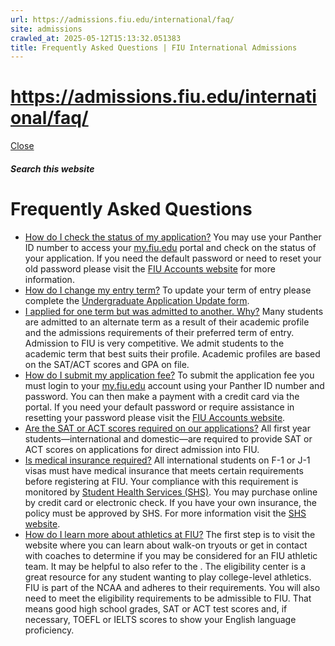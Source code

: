 ```yaml
---
url: https://admissions.fiu.edu/international/faq/
site: admissions
crawled_at: 2025-05-12T15:13:32.051383
title: Frequently Asked Questions | FIU International Admissions
---
```


# https://admissions.fiu.edu/international/faq/

[ Close ](https://admissions.fiu.edu/international/faq/)
##### Search this website
# Frequently Asked Questions
  * [How do I check the status of my application?](https://admissions.fiu.edu/international/faq/#panel-N10189-1)
You may use your Panther ID number to access your [my.fiu.edu](http://www.my.fiu.edu/) portal and check on the status of your application.
If you need the default password or need to reset your old password please visit the [FIU Accounts website](https://it.fiu.edu/accounts/) for more information.
  * [How do I change my entry term?](https://admissions.fiu.edu/international/faq/#panel-N10189-2)
To update your term of entry please complete the [Undergraduate Application Update form](https://webforms.fiu.edu/view.php?id=702522).
  * [I applied for one term but was admitted to another. Why?](https://admissions.fiu.edu/international/faq/#panel-N10189-3)
Many students are admitted to an alternate term as a result of their academic profile and the admissions requirements of their preferred term of entry.
Admission to FIU is very competitive. We admit students to the academic term that best suits their profile. Academic profiles are based on the SAT/ACT scores and GPA on file.
  * [How do I submit my application fee?](https://admissions.fiu.edu/international/faq/#panel-N10189-4)
To submit the application fee you must login to your [my.fiu.edu](https://www.my.fiu.edu/) account using your Panther ID number and password. You can then make a payment with a credit card via the portal.
If you need your default password or require assistance in resetting your password please visit the [FIU Accounts website](https://it.fiu.edu/accounts/).
  * [Are the SAT or ACT scores required on our applications?](https://admissions.fiu.edu/international/faq/#panel-N10189-5)
All first year students—international and domestic—are required to provide SAT or ACT scores on applications for direct admission into FIU.
  * [Is medical insurance required?](https://admissions.fiu.edu/international/faq/#panel-N10189-6)
All international students on F-1 or J-1 visas must have medical insurance that meets certain requirements before registering at FIU. Your compliance with this requirement is monitored by [Student Health Services (SHS)](https://studentaffairs.fiu.edu/health-and-fitness/student-health/).
You may purchase online by credit card or electronic check. If you have your own insurance, the policy must be approved by SHS. For more information visit the [SHS website](http://healthservices.fiu.edu/insurance/Pages/Mandatory_Insurance.aspx).
  * [How do I learn more about athletics at FIU?](https://admissions.fiu.edu/international/faq/#panel-N10189-7)
The first step is to visit the website where you can learn about walk-on tryouts or get in contact with coaches to determine if you may be considered for an FIU athletic team.
It may be helpful to also refer to the . The eligibility center is a great resource for any student wanting to play college-level athletics. FIU is part of the NCAA and adheres to their requirements.
You will also need to meet the eligibility requirements to be admissible to FIU. That means good high school grades, SAT or ACT test scores and, if necessary, TOEFL or IELTS scores to show your English language proficiency.



